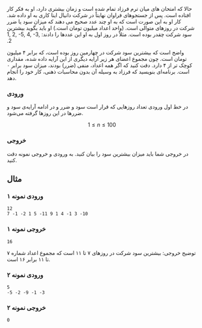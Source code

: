 ‮حالا  که امتحان های میان ترم فرزاد تمام شده است و زمان بیشتری دارد، او به فکر  کار افتاده است. پس از جستجوهای فراوان نهایتاً در شرکت دانیال اینا کاری  به او داده شد. کار او به این صورت است که به او چند عدد صحیح می دهند که  میزان سود یا ضرر شرکت در روزهای متوالی است. (واحد اعداد میلیون تومان  است.) او باید بگوید بیشترین سود شرکت چقدر بوده است. مثلاً در روز اول به  او این عددها را دادند: ‭1, 2, -5, 4, -3, 2‬.

واضح است که بیشترین سود شرکت در چهارمین روز بوده است، که  برابر ۴ میلیون تومان است. چون مجموع اعضای هر زیر آرایه دیگری از این  آرایه داده شده، مقداری کوچک تر از ۴ دارد. دقت کنید که اگر همه اعداد،  منفی (ضرر) بودند، میزان سود برابر ۰ است. برنامه‌ای بنویسید که فرزاد به  وسیله آن بدون محاسبات ذهنی، کار خود را انجام دهد.

### ورودی

در خط اول ورودی تعداد روزهایی که قرار است سود و ضرر و در ادامه آرایه‌ی سود و ضررها در این روزها گرفته می‌شود.

$$
1 \leq n \leq 100
$$

### خروجی

در خروجی شما باید میزان بیشترین سود را بیان کنید. به ورودی و خروجی نمونه دقت کنید.

## مثال

### ورودی نمونه ۱

```
12
7 -1 -2 1 5 -11 9 1 4 -1 3 -10
```

### خروجی نمونه ۱

```
16
```

توضیح خروجی: بیشترین سود شرکت در روزهای ۷ تا ۱۱ است که مجموع اعداد شماره ۷ تا ۱۱ برابر ‍۱۶ است.

### ورودی نمونه ۲

```
5
-5 -2 -9 -1 -3
```

### خروجی نمونه ۲

```
0
```